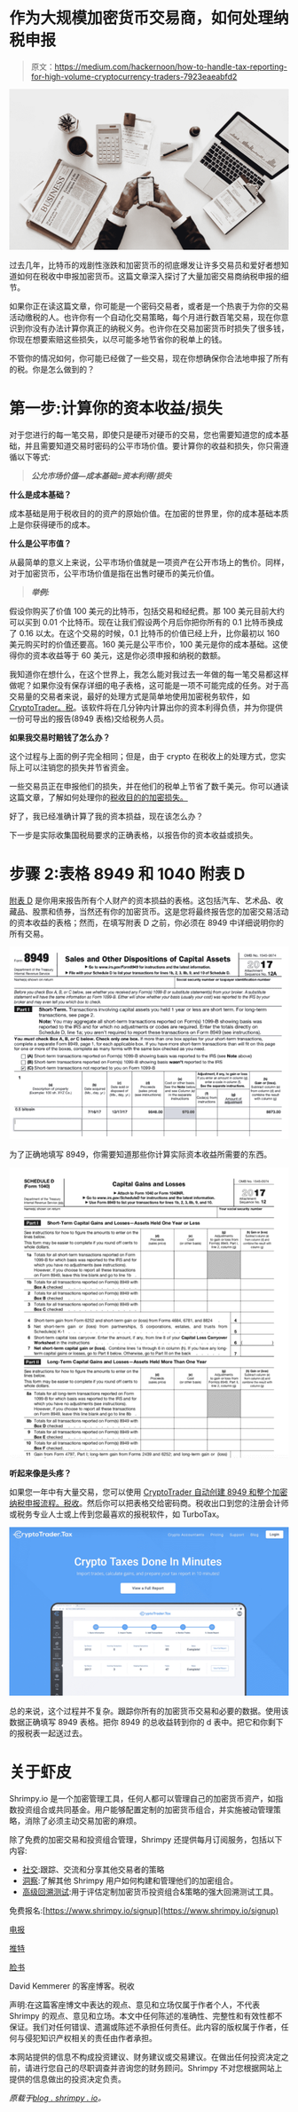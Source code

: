 # 作为大规模加密货币交易商，如何处理纳税申报

> 原文：<https://medium.com/hackernoon/how-to-handle-tax-reporting-for-high-volume-cryptocurrency-traders-7923eaeabfd2>

![](img/9e4011b27eb01d0b2b483af554db30bc.png)

过去几年，比特币的戏剧性涨跌和加密货币的彻底爆发让许多交易员和爱好者想知道如何在税收中申报加密货币。这篇文章深入探讨了大量加密交易商纳税申报的细节。

如果你正在读这篇文章，你可能是一个密码交易者，或者是一个热衷于为你的交易活动缴税的人。也许你有一个自动化交易策略，每个月进行数百笔交易，现在你意识到你没有办法计算你真正的纳税义务。也许你在交易加密货币时损失了很多钱，你现在想要索赔这些损失，以尽可能多地节省你的税单上的钱。

不管你的情况如何，你可能已经做了一些交易，现在你想确保你合法地申报了所有的税。你是怎么做到的？

# 第一步:计算你的资本收益/损失

对于您进行的每一笔交易，即使只是硬币对硬币的交易，您也需要知道您的成本基础，并且需要知道交易时密码的公平市场价值。要计算你的收益和损失，你只需遵循以下等式:

> ***公允市场价值—成本基础=资本利得/损失***

**什么是成本基础？**

成本基础是用于税收目的的资产的原始价值。在加密的世界里，你的成本基础本质上是你获得硬币的成本。

**什么是公平市值？**

从最简单的意义上来说，公平市场价值就是一项资产在公开市场上的售价。同样，对于加密货币，公平市场价值是指在出售时硬币的美元价值。

> ***举例:***

假设你购买了价值 100 美元的比特币，包括交易和经纪费。那 100 美元目前大约可以买到 0.01 个比特币。现在让我们假设两个月后你把你所有的 0.1 比特币换成了 0.16 以太。在这个交易的时候，0.1 比特币的价值已经上升，比你最初以 160 美元购买时的价值还要高。160 美元是公平市价，100 美元是你的成本基础。这使得你的资本收益等于 60 美元，这是你必须申报和纳税的数额。

我知道你在想什么，在这个世界上，我怎么能对我过去一年做的每一笔交易都这样做呢？如果你没有保存详细的电子表格，这可能是一项不可能完成的任务。对于高交易量的交易者来说，最好的处理方式是简单地使用加密税务软件，如 [CryptoTrader。税](https://www.cryptotrader.tax/)。该软件将在几分钟内计算出你的资本利得负债，并为你提供一份可导出的报告(8949 表格)交给税务人员。

**如果我交易时赔钱了怎么办？**

这个过程与上面的例子完全相同；但是，由于 crypto 在税收上的处理方式，您实际上可以注销您的损失并节省资金。

一些交易员正在申报他们的损失，并在他们的税单上节省了数千美元。你可以通读这篇文章，了解如何处理你的[税收目的的加密损失。](https://www.cryptotrader.tax/blog/how-to-handle-your-bitcoin-and-crypto-losses-for-tax-purposes)

好了，我已经准确计算了我的资本损益，现在该怎么办？

下一步是实际收集国税局要求的正确表格，以报告你的资本收益或损失。

# 步骤 2:表格 8949 和 1040 附表 D

[附表 D](https://www.irs.gov/forms-pubs/about-schedule-d-form-1040) 是你用来报告所有个人财产的资本损益的表格。这包括汽车、艺术品、收藏品、股票和债券，当然还有你的加密货币。这是您将最终报告您的加密交易活动的资本收益的表格；然而，在填写附表 D 之前，你必须在 8949 中详细说明你的所有交易。

![](img/369e5a4ef21e7fffa9c8a8afd7d8015a.png)

为了正确地填写 8949，你需要知道那些你计算实际资本收益所需要的东西。

![](img/5715e6af5e8c90f64f4808cca9c59edb.png)

**听起来像是头疼？**

如果您一年中有大量交易，您可以使用 [CryptoTrader 自动创建 8949 和整个加密纳税申报流程。税收](https://www.cryptotrader.tax/)。然后你可以把表格交给密码商。税收出口到您的注册会计师或税务专业人士或上传到您最喜欢的报税软件，如 TurboTax。

![](img/478a15e1c204b95a198a1493374e54bb.png)

总的来说，这个过程并不复杂。跟踪你所有的加密货币交易和必要的数据。使用该数据正确填写 8949 表格。把你 8949 的总收益转到你的 d 表中。把它和你剩下的报税表一起送过去。

# 关于虾皮

Shrimpy.io 是一个加密管理工具，任何人都可以管理自己的加密货币资产，如指数投资组合或共同基金。用户能够配置定制的加密货币组合，并实施被动管理策略，消除了必须主动交易加密的麻烦。

除了免费的加密交易和投资组合管理，Shrimpy 还提供每月订阅服务，包括以下内容:

*   [社交](https://www.shrimpy.io/pricing):跟踪、交流和分享其他交易者的策略
*   [洞察](https://blog.shrimpy.io/blog/shrimpy-introduces-social-insights):了解其他 Shrimpy 用户如何构建和管理他们的加密组合。
*   [高级回溯测试](https://blog.shrimpy.io/blog/the-crypto-portfolio-rebalancing-backtest-tool):用于评估定制加密货币投资组合&策略的强大回溯测试工具。

免费报名:[https://www.shrimpy.io/signup](https://www.shrimpy.io/signup)

[电报](http://t.me/ShrimpyGroup)

[推特](https://twitter.com/ShrimpyApp)

[脸书](https://www.facebook.com/ShrimpyApp/)

David Kemmerer 的客座博客。税收

声明:在这篇客座博文中表达的观点、意见和立场仅属于作者个人，不代表 Shrimpy 的观点、意见和立场。本文中任何陈述的准确性、完整性和有效性都不保证。我们对任何错误、遗漏或陈述不承担任何责任。此内容的版权属于作者，任何与侵犯知识产权相关的责任由作者承担。

本网站提供的信息不构成投资建议、财务建议或交易建议。在做出任何投资决定之前，请进行您自己的尽职调查并咨询您的财务顾问。Shrimpy 不对您根据网站上提供的信息做出的投资决定负责。

*原载于*[*blog . shrimpy . io*](https://blog.shrimpy.io/blog/tax-reporting-for-high-volume-cryptocurrency-traders)*。*